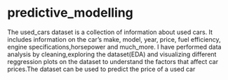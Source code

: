 # predictive_modelling
The used_cars dataset is a collection of information about used cars. It includes information on the car’s make, model, year, price, fuel efficiency, engine specifications,horsepower and much_more. I have performed data analysis by cleaning,exploring the dataset(EDA) and visualizing different reggression plots on the dataset to understand the factors that affect car prices.The dataset can be used to predict the price of a used car
